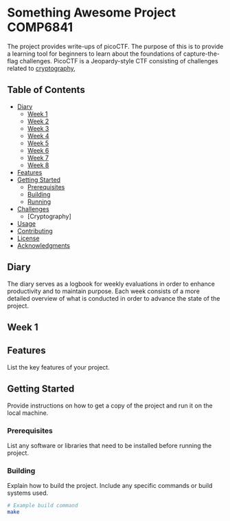# Something Awesome Project COMP6841

The project provides write-ups of picoCTF. The purpose of this is to provide a learning tool for
beginners to learn about the foundations of capture-the-flag challenges. PicoCTF is a Jeopardy-style
CTF consisting of challenges related to [cryptography](#cryptography), 

## Table of Contents
- [Diary](#diary)
  - [Week 1](#week-1)
  - [Week 2](#week-2)
  - [Week 3](#week-3)
  - [Week 4](#week-4)
  - [Week 5](#week-5)
  - [Week 6](#week-6)
  - [Week 7](#week-7)
  - [Week 8](#week-8)
- [Features](#features)
- [Getting Started](#getting-started)
  - [Prerequisites](#prerequisites)
  - [Building](#building)
  - [Running](#running)
- [Challenges](#challenges)
  - [Cryptography]
- [Usage](#usage)
- [Contributing](#contributing)
- [License](#license)
- [Acknowledgments](#acknowledgments)
## Diary
  The diary serves as a logbook for weekly evaluations in order to enhance productivity and to maintain purpose. 
  Each week consists of a more detailed overview of what is conducted in order to advance the state of the project. 
## Week 1

## Features

List the key features of your project.

## Getting Started

Provide instructions on how to get a copy of the project and run it on the local machine.

### Prerequisites

List any software or libraries that need to be installed before running the project.

### Building

Explain how to build the project. Include any specific commands or build systems used.

```bash
# Example build command
make
